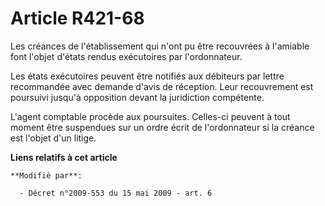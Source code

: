 # Article R421-68

Les créances de l'établissement qui n'ont pu être recouvrées à l'amiable font l'objet d'états rendus exécutoires par
l'ordonnateur.

Les états exécutoires peuvent être notifiés aux débiteurs par lettre recommandée avec demande d'avis de réception. Leur
recouvrement est poursuivi jusqu'à opposition devant la juridiction compétente.

L'agent comptable procède aux poursuites. Celles-ci peuvent à tout moment être suspendues sur un ordre écrit de l'ordonnateur
si la créance est l'objet d'un litige.

**Liens relatifs à cet article**

	**Modifié par**:

	  - Décret n°2009-553 du 15 mai 2009 - art. 6
